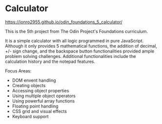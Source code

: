 # Calculator
https://jonro2955.github.io/odin_foundations_5_calculator/ 

This is the 5th project from The Odin Project's Foundations curriculum.

It is a simple calculator with all logic programmed in pure JavaScript. Although it only provides 5 mathematical functions, the addition of decimal, +/- sign change, and the backspace button functionalities provided ample problem solving challenges. Additional functionalities include the calculation history and the notepad features.  

Focus Areas:
- DOM envent handling
- Creating objects
- Accessing object properties
- Using multiple object operators
- Using powerful array functions
- Floating point handling
- CSS grid and visual effects
- Keyboard support




